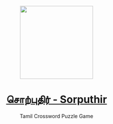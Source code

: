 <p align="center">
    <img src="https://omtamil.com/logo/sorputhir.png" width=200 height=200/>
</p>
<h1 align="center"> 
<a href="https://omtamil.com/sorputhir">  சொற்புதிர் - Sorputhir </a>
</h1>  
<p align=center>
Tamil Crossword Puzzle Game
    </a>
